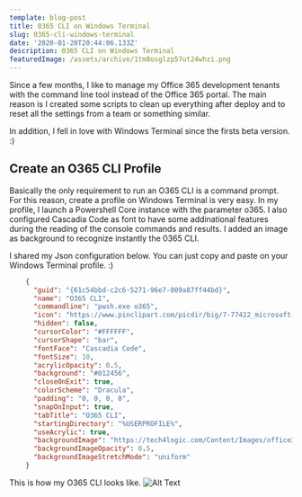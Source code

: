```yaml
---
template: blog-post
title: 0365 CLI on Windows Terminal
slug: 0365-cli-windows-terminal
date: '2020-01-20T20:44:06.133Z'
description: 0365 CLI on Windows Terminal
featuredImage: /assets/archive/1tm8osglzp57ut24whzi.png
---
```

Since a few months, I like to manage my Office 365 development tenants with the command line tool instead of the Office 365 portal.
The main reason is I created some scripts to clean up everything after deploy and to reset all the settings from a team or something similar.

In addition, I fell in love with Windows Terminal since the firsts beta version. :)

## Create an O365 CLI Profile
Basically the only requirement to run an O365 CLI is a command prompt.
For this reason, create a profile on Windows Terminal is very easy.
In my profile, I launch a Powershell Core instance with the parameter o365.
I also configured Cascadia Code as font to have some addinational features during the reading of the console commands and results.
I added an image as background to recognize instantly the 0365 CLI.

I shared my Json configuration below.
You can just copy and paste on your Windows Terminal profile. :)

```json
    {
      "guid": "{61c54bbd-c2c6-5271-96e7-009a87ff44bd}",
      "name": "O365 CLI",
      "commandline": "pwsh.exe o365",
      "icon": "https://www.pinclipart.com/picdir/big/7-77422_microsoft-office-365-icon-clipart.png",
      "hidden": false,
      "cursorColor": "#FFFFFF",
      "cursorShape": "bar",
      "fontFace": "Cascadia Code",
      "fontSize": 10,
      "acrylicOpacity": 0.5,
      "background": "#012456",
      "closeOnExit": true,
      "colorScheme": "Dracula",
      "padding": "0, 0, 0, 0",
      "snapOnInput": true,
      "tabTitle": "O365 CLI",
      "startingDirectory": "%USERPROFILE%",
      "useAcrylic": true,
      "backgroundImage": "https://tech4logic.com/Content/Images/office365.png",
      "backgroundImageOpacity": 0.5,
      "backgroundImageStretchMode": "uniform"
    }
```

This is how my O365 CLI looks like.
![Alt Text](https://thepracticaldev.s3.amazonaws.com/i/wrzepxkzoagw21799vu0.PNG)
